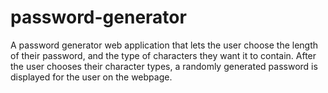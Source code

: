 # password-generator
A password generator web application that lets the user choose the length of their password, and the type of characters they want it to contain. After the user chooses their character types, a randomly generated password is displayed for the user on the webpage.
